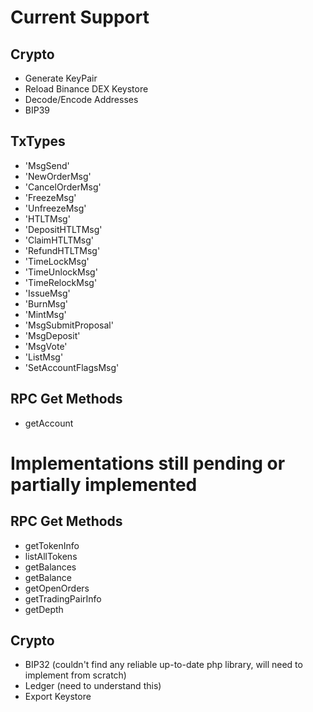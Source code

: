 # Current Support

## Crypto
- Generate KeyPair
- Reload Binance DEX Keystore
- Decode/Encode Addresses
- BIP39

## TxTypes
- 'MsgSend' 
- 'NewOrderMsg' 
- 'CancelOrderMsg' 
- 'FreezeMsg'  
- 'UnfreezeMsg' 
- 'HTLTMsg' 
- 'DepositHTLTMsg'
- 'ClaimHTLTMsg'
- 'RefundHTLTMsg'
- 'TimeLockMsg'
- 'TimeUnlockMsg'
- 'TimeRelockMsg'
- 'IssueMsg'
- 'BurnMsg'
- 'MintMsg'
- 'MsgSubmitProposal'
- 'MsgDeposit'
- 'MsgVote'
- 'ListMsg' 
- 'SetAccountFlagsMsg'

## RPC Get Methods
- getAccount

# Implementations still pending or partially implemented

## RPC Get Methods
- getTokenInfo
- listAllTokens
- getBalances
- getBalance
- getOpenOrders
- getTradingPairInfo
- getDepth

## Crypto 
- BIP32 (couldn't find any reliable up-to-date php library, will need to implement from scratch)
- Ledger (need to understand this)
- Export Keystore


